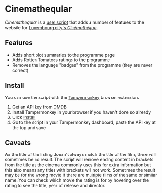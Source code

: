 # Cinematheqular

*Cinematheqular* is a [user script](https://en.wikipedia.org/wiki/Userscript) that adds a number of features to the website for [Luxembourg city's *Cinémathèque*](https://www.vdl.lu/en/visiting/art-and-culture/cultural-institutions/film/cinematheque).

## Features

* Adds short plot summaries to the programme page
* Adds Rotten Tomatoes ratings to the programme
* Removes the language "badges" from the programme (they are never correct)

## Install

You can use the script with the [Tampermonkey](https://www.tampermonkey.net/) browser extension:

1. Get an API key from [OMDB](https://www.omdbapi.com/apikey.aspx)
2. Install Tampermonkey in your browser if you haven't done so already
3. Click [install](./cinematheqular.user.js?raw=1)
4. Go to the script in your Tampermonkey dashboard, paste the API key at the top and save

## Caveats

As the title of the listing doesn't always match the title of the film, there will sometimes be no result. The script will remove ending content in brackets from the title as the cinema commonly uses this for extra information but this also means any titles with brackets will not work. Sometimes the result may be for the wrong movie if there are multiple films of the same or similar name. You can check which movie the rating is for by hovering over the rating to see the title, year of release and director.